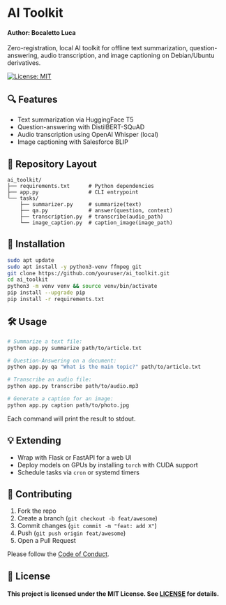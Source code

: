 # AI Toolkit
#### Author: Bocaletto Luca

Zero-registration, local AI toolkit for offline text summarization, question-answering, audio transcription, and image captioning on Debian/Ubuntu derivatives.

[![License: MIT](https://img.shields.io/badge/License-MIT-blue.svg)](LICENSE)

## 🔍 Features

- Text summarization via HuggingFace T5  
- Question-answering with DistilBERT-SQuAD  
- Audio transcription using OpenAI Whisper (local)  
- Image captioning with Salesforce BLIP  

## 📁 Repository Layout

```
ai_toolkit/
├── requirements.txt      # Python dependencies
├── app.py                # CLI entrypoint
└── tasks/
    ├── summarizer.py     # summarize(text)
    ├── qa.py             # answer(question, context)
    ├── transcription.py  # transcribe(audio_path)
    └── image_caption.py  # caption_image(image_path)
```

## 🚀 Installation

```bash
sudo apt update
sudo apt install -y python3-venv ffmpeg git
git clone https://github.com/youruser/ai_toolkit.git
cd ai_toolkit
python3 -m venv venv && source venv/bin/activate
pip install --upgrade pip
pip install -r requirements.txt
```

## 🛠️ Usage

```bash
# Summarize a text file:
python app.py summarize path/to/article.txt

# Question-Answering on a document:
python app.py qa "What is the main topic?" path/to/article.txt

# Transcribe an audio file:
python app.py transcribe path/to/audio.mp3

# Generate a caption for an image:
python app.py caption path/to/photo.jpg
```

Each command will print the result to stdout.

## 💡 Extending

- Wrap with Flask or FastAPI for a web UI  
- Deploy models on GPUs by installing `torch` with CUDA support  
- Schedule tasks via `cron` or systemd timers  

## 🤝 Contributing

1. Fork the repo  
2. Create a branch (`git checkout -b feat/awesome`)  
3. Commit changes (`git commit -m "feat: add X"`)  
4. Push (`git push origin feat/awesome`)  
5. Open a Pull Request  

Please follow the [Code of Conduct](CODE_OF_CONDUCT.md).

## 📄 License

#### This project is licensed under the **MIT License**. See [LICENSE](LICENSE) for details.  

